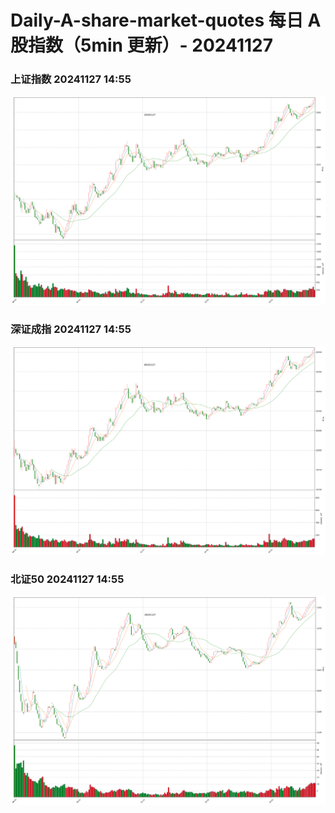 
# Daily-A-share-market-quotes 每日 A 股指数（5min 更新）- 20241127

### 上证指数 20241127 14:55
![](./fig/2024/11/20241127-sh000001.png)

### 深证成指 20241127 14:55
![](./fig/2024/11/20241127-sz399001.png)

### 北证50 20241127 14:55
![](./fig/2024/11/20241127-bj899050.png)
